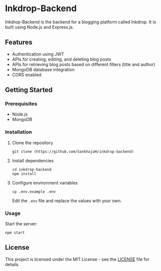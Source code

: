 # Inkdrop-Backend

Inkdrop-Backend is the backend for a blogging platform called Inkdrop. It is built using Node.js and Express.js.

## Features

- Authentication using JWT
- APIs for creating, editing, and deleting blog posts
- APIs for retrieving blog posts based on different filters (title and author)
- MongoDB database integration
- CORS enabled

## Getting Started

### Prerequisites

- Node.js
- MongoDB

### Installation

1. Clone the repository
   ```
   git clone (https://github.com/SankhajaH/inkdrop-backend)
   ```
2. Install dependencies
   ```
   cd inkdrop-backend
   npm install
   ```
3. Configure environment variables
   ```
   cp .env.example .env
   ```
   Edit the `.env` file and replace the values with your own.

### Usage

Start the server:
```
npm start
```

## License

This project is licensed under the MIT License - see the [LICENSE](LICENSE) file for details.
